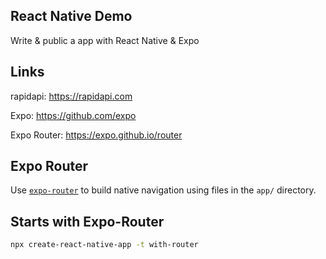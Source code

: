 ## React Native Demo
Write & public a app with React Native & Expo

## Links
rapidapi: https://rapidapi.com

Expo: https://github.com/expo

Expo Router: https://expo.github.io/router

## Expo Router

Use [`expo-router`](https://expo.github.io/router) to build native navigation using files in the `app/` directory.

## Starts with Expo-Router

```sh
npx create-react-native-app -t with-router
```
